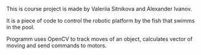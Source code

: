 This is course project is made by Valeriia Sitnikova and Alexander Ivanov.

It is a piece of code to control the robotic platform by the fish that swimms in the pool.

Programm uses OpenCV to track moves of an object, calculates vector of moving and send commands to motors.
